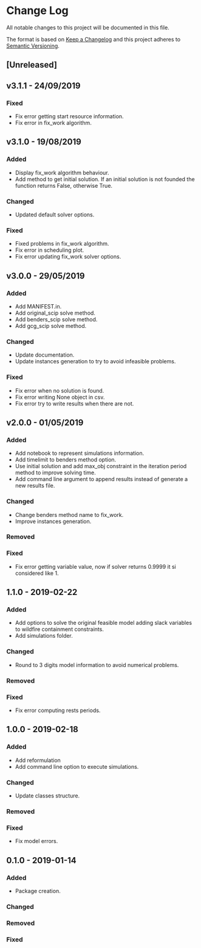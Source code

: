 Change Log
==========

All notable changes to this project will be documented in this file.

The format is based on [Keep a Changelog](http://keepachangelog.com)
and this project adheres to [Semantic Versioning](http://semver.org/).


[Unreleased]
------------

v3.1.1 - 24/09/2019
-------------------
### Fixed ###
- Fix error getting start resource information.
- Fix error in fix_work algorithm.

v3.1.0 - 19/08/2019
-------------------

### Added ###
- Display fix_work algorithm behaviour.
- Add method to get initial solution. If an initial solution is not founded the function returns False, otherwise True.

### Changed ###
- Updated default solver options.

### Fixed ###
- Fixed problems in fix_work algorithm.
- Fix error in scheduling plot.
- Fix error updating fix_work solver options.

v3.0.0 - 29/05/2019
-------------------

### Added ###
- Add MANIFEST.in.
- Add original_scip solve method.
- Add benders_scip solve method.
- Add gcg_scip solve method.

### Changed ###
- Update documentation.
- Update instances generation to try to avoid infeasible problems.

### Fixed ###
- Fix error when no solution is found.
- Fix error writing None object in csv.
- Fix error try to write results when there are not.

v2.0.0 - 01/05/2019
-------------------

### Added ###
- Add notebook to represent simulations information.
- Add timelimit to benders method option.
- Use initial solution and add max_obj constraint in the iteration period method to improve solving time.
- Add command line argument to append results instead of generate a new results file.

### Changed ###
- Change benders method name to fix_work.
- Improve instances generation.

### Removed ###

### Fixed ###
- Fix error getting variable value, now if solver returns 0.9999 it si considered like 1.

1.1.0 - 2019-02-22
------------------

### Added ###
- Add options to solve the original feasible model adding slack variables to wildfire containment constraints.
- Add simulations folder.

### Changed ###
- Round to 3 digits model information to avoid numerical problems.

### Removed ###

### Fixed ###
- Fix error computing rests periods.


1.0.0 - 2019-02-18
------------------

### Added ###
+ Add reformulation
+ Add command line option to execute simulations.

### Changed ###
+ Update classes structure.

### Removed ###

### Fixed ###
+ Fix model errors.


0.1.0 - 2019-01-14
------------------

### Added ###
- Package creation.

### Changed ###

### Removed ###

### Fixed ###